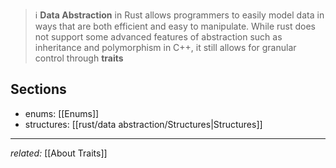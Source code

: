 > ℹ️ **Data Abstraction** in Rust allows programmers to easily model data in ways that are both efficient and easy to manipulate. While rust does not support some advanced features of abstraction such as inheritance and polymorphism in C++, it still allows for granular control through **traits**

## Sections

- enums: [[Enums]]
- structures: [[rust/data abstraction/Structures|Structures]]

---
*related:* [[About Traits]]
